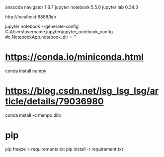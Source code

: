 anacoda navigator 1.8.7
jupyter notebook 5.5.0
jupyter lab 0.34.3

http://localhost:8888/lab

jupyter notebook --generate-config
C:\Users\username\.jupyter\jupyter_notebook_config
#c.NotebookApp.notebook_dir = ''


# https://conda.io/miniconda.html
conda install numpy

# https://blog.csdn.net/lsg_lsg_lsg/article/details/79036980
conda install -c menpo dlib


# pip
pip freeze > requirements.txt
pip install -r requirement.txt 
